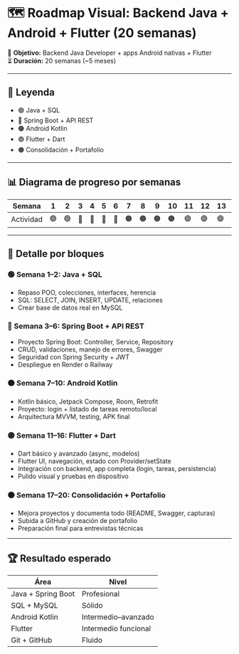 # 🗺 Roadmap Visual: Backend Java + Android + Flutter (20 semanas)

🎯 **Objetivo:** Backend Java Developer + apps Android nativas + Flutter  
⏳ **Duración:** 20 semanas (~5 meses)

---

## 🔹 Leyenda
- 🟢 Java + SQL  
- 🔵 Spring Boot + API REST  
- 🟠 Android Kotlin  
- 🟣 Flutter + Dart  
- 🟤 Consolidación + Portafolio

---

## 📊 Diagrama de progreso por semanas

| Semana | 1 | 2 | 3 | 4 | 5 | 6 | 7 | 8 | 9 | 10 | 11 | 12 | 13 | 14 | 15 | 16 | 17 | 18 | 19 | 20 |
|--------|---|---|---|---|---|---|---|---|---|----|----|----|----|----|----|----|----|----|----|----|
| Actividad | 🟢 | 🟢 | 🔵 | 🔵 | 🔵 | 🔵 | 🟠 | 🟠 | 🟠 | 🟠 | 🟣 | 🟣 | 🟣 | 🟣 | 🟣 | 🟣 | 🟤 | 🟤 | 🟤 | 🟤 |

---

## 🔹 Detalle por bloques

### 🟢 Semana 1–2: Java + SQL
- Repaso POO, colecciones, interfaces, herencia  
- SQL: SELECT, JOIN, INSERT, UPDATE, relaciones  
- Crear base de datos real en MySQL  

### 🔵 Semana 3–6: Spring Boot + API REST
- Proyecto Spring Boot: Controller, Service, Repository  
- CRUD, validaciones, manejo de errores, Swagger  
- Seguridad con Spring Security + JWT  
- Despliegue en Render o Railway  

### 🟠 Semana 7–10: Android Kotlin
- Kotlin básico, Jetpack Compose, Room, Retrofit  
- Proyecto: login + listado de tareas remoto/local  
- Arquitectura MVVM, testing, APK final  

### 🟣 Semana 11–16: Flutter + Dart
- Dart básico y avanzado (async, modelos)  
- Flutter UI, navegación, estado con Provider/setState  
- Integración con backend, app completa (login, tareas, persistencia)  
- Pulido visual y pruebas en dispositivo  

### 🟤 Semana 17–20: Consolidación + Portafolio
- Mejora proyectos y documenta todo (README, Swagger, capturas)  
- Subida a GitHub y creación de portafolio  
- Preparación final para entrevistas técnicas  

---

## 🏆 Resultado esperado
| Área | Nivel |
|------|-------|
| Java + Spring Boot | Profesional |
| SQL + MySQL | Sólido |
| Android Kotlin | Intermedio–avanzado |
| Flutter | Intermedio funcional |
| Git + GitHub | Fluido |








